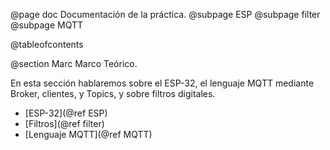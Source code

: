 @page doc Documentación de la práctica.
@subpage ESP
@subpage filter
@subpage MQTT

@tableofcontents

@section Marc Marco Teórico.

En esta sección hablaremos sobre el ESP-32, el lenguaje MQTT mediante Broker, clientes, y Topics, y sobre filtros digitales.

* [ESP-32](@ref ESP)
* [Filtros](@ref filter)
* [Lenguaje MQTT](@ref MQTT)

